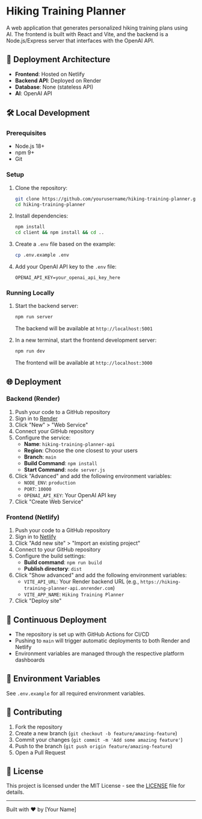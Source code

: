 # Hiking Training Planner

A web application that generates personalized hiking training plans using AI. The frontend is built with React and Vite, and the backend is a Node.js/Express server that interfaces with the OpenAI API.

## 🚀 Deployment Architecture

- **Frontend**: Hosted on Netlify
- **Backend API**: Deployed on Render
- **Database**: None (stateless API)
- **AI**: OpenAI API

## 🛠 Local Development

### Prerequisites

- Node.js 18+
- npm 9+
- Git

### Setup

1. Clone the repository:
   ```bash
   git clone https://github.com/yourusername/hiking-training-planner.git
   cd hiking-training-planner
   ```

2. Install dependencies:
   ```bash
   npm install
   cd client && npm install && cd ..
   ```

3. Create a `.env` file based on the example:
   ```bash
   cp .env.example .env
   ```

4. Add your OpenAI API key to the `.env` file:
   ```
   OPENAI_API_KEY=your_openai_api_key_here
   ```

### Running Locally

1. Start the backend server:
   ```bash
   npm run server
   ```
   The backend will be available at `http://localhost:5001`

2. In a new terminal, start the frontend development server:
   ```bash
   npm run dev
   ```
   The frontend will be available at `http://localhost:3000`

## 🌐 Deployment

### Backend (Render)

1. Push your code to a GitHub repository
2. Sign in to [Render](https://render.com/)
3. Click "New" > "Web Service"
4. Connect your GitHub repository
5. Configure the service:
   - **Name**: `hiking-training-planner-api`
   - **Region**: Choose the one closest to your users
   - **Branch**: `main`
   - **Build Command**: `npm install`
   - **Start Command**: `node server.js`
6. Click "Advanced" and add the following environment variables:
   - `NODE_ENV`: `production`
   - `PORT`: `10000`
   - `OPENAI_API_KEY`: Your OpenAI API key
7. Click "Create Web Service"

### Frontend (Netlify)

1. Push your code to a GitHub repository
2. Sign in to [Netlify](https://app.netlify.com/)
3. Click "Add new site" > "Import an existing project"
4. Connect to your GitHub repository
5. Configure the build settings:
   - **Build command**: `npm run build`
   - **Publish directory**: `dist`
6. Click "Show advanced" and add the following environment variables:
   - `VITE_API_URL`: Your Render backend URL (e.g., `https://hiking-training-planner-api.onrender.com`)
   - `VITE_APP_NAME`: `Hiking Training Planner`
7. Click "Deploy site"

## 🔄 Continuous Deployment

- The repository is set up with GitHub Actions for CI/CD
- Pushing to `main` will trigger automatic deployments to both Render and Netlify
- Environment variables are managed through the respective platform dashboards

## 📝 Environment Variables

See `.env.example` for all required environment variables.

## 🤝 Contributing

1. Fork the repository
2. Create a new branch (`git checkout -b feature/amazing-feature`)
3. Commit your changes (`git commit -m 'Add some amazing feature'`)
4. Push to the branch (`git push origin feature/amazing-feature`)
5. Open a Pull Request

## 📄 License

This project is licensed under the MIT License - see the [LICENSE](LICENSE) file for details.

---

Built with ❤️ by [Your Name]
